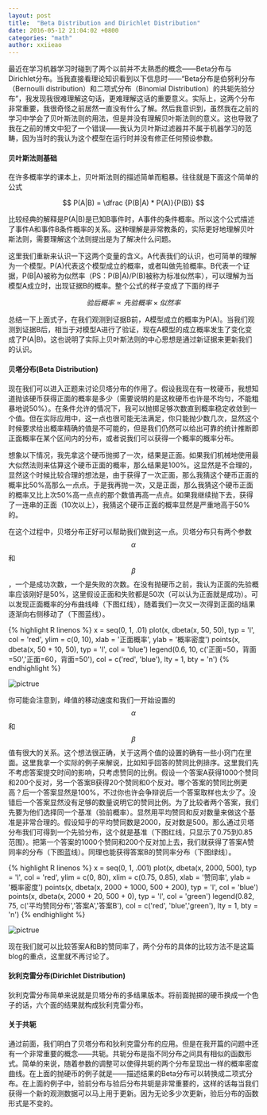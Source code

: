 ```yaml
---
layout: post
title:  "Beta Distribution and Dirichlet Distribution"
date: 2016-05-12 21:04:02 +0800
categories: "math"
author: xxiieao
---
```


最近在学习机器学习时碰到了两个以前并不太熟悉的概念——Beta分布与Dirichlet分布。当我直接看理论知识看到以下信息时——“Beta分布是伯努利分布（Bernoulli distribution）和二项式分布（Binomial Distribution）的共轭先验分布”，我发现我很难理解这句话，更难理解这话的重要意义。实际上，这两个分布非常重要，我很奇怪之前居然一直没有什么了解。然后我意识到，虽然我在之前的学习中学会了贝叶斯法则的用法，但是并没有理解贝叶斯法则的意义。这也导致了我在之前的博文中犯了一个错误——我认为贝叶斯过滤器并不属于机器学习的范畴，因为当时的我认为这个模型在运行时并没有修正任何预设参数。

#### 贝叶斯法则基础 ####

在许多概率学的课本上，贝叶斯法则的描述简单而粗暴。往往就是下面这个简单的公式

$$ P(A|B) = \dfrac {P(B|A) * P(A)}{P(B)} $$

比较经典的解释是P(A\|B)是已知B事件时，A事件的条件概率。所以这个公式描述了事件A和事件B条件概率的关系。这种理解是非常教条的，实际更好地理解贝叶斯法则，需要理解这个法则提出是为了解决什么问题。

这里我们重新来认识一下这两个变量的含义。A代表我们的认识，也可简单的理解为一个模型。P(A)代表这个模型成立的概率，或者叫做先验概率。B代表一个证据，P(B\|A)被称为似然率（PS：P(B\|A)/P(B)被称为标准似然率），可以理解为当模型A成立时，出现证据B的概率。整个公式的样子变成了下面的样子

$$ 验后概率 \propto 先验概率 × 似然率 $$

总结一下上面式子，在我们观测到证据B前，A模型成立的概率为P(A)。当我们观测到证据B后，相当于对模型A进行了验证，现在A模型的成立概率发生了变化变成了P(A\|B)。这也说明了实际上贝叶斯法则的中心思想是通过新证据来更新我们的认识。

#### 贝塔分布(Beta Distribution)

现在我们可以进入正题来讨论贝塔分布的作用了。假设我现在有一枚硬币，我想知道抛该硬币获得正面的概率是多少（需要说明的是这枚硬币也许是不均匀，不能粗暴地说50%）。在条件允许的情况下，我可以抛掷足够次数直到概率稳定收敛到一个值。但在实际应用中，这一点也很可能无法满足，你只能抛少数几次，显然这个时候要求给出概率精确的值是不可能的，但是我们仍然可以给出可靠的统计推断即正面概率在某个区间内的分布，或者说我们可以获得一个概率的概率分布。

想象以下情况，我先拿这个硬币抛掷了一次，结果是正面。如果我们机械地使用最大似然法则来估算这个硬币正面的概率，那么结果是100%。这显然是不合理的，显然这个时候比较合理的想法是，由于获得了一次正面，那么我猜这个硬币正面的概率比50%高那么一点点。于是我再抛一次，又是正面，那么我猜这个硬币正面的概率又比上次50%高一点点的那个数值再高一点点。如果我继续抛下去，获得了一连串的正面（10次以上），我猜这个硬币正面的概率显然是严重地高于50%的。

在这个过程中，贝塔分布正好可以帮助我们做到这一点。贝塔分布只有两个参数$$\alpha$$和$$\beta$$，一个是成功次数，一个是失败的次数。在没有抛硬币之前，我认为正面的先验概率应该刚好是50%，这里假设正面和失败都是50次（可以认为正面就是成功）。可以发现正面概率的分布曲线峰（下图红线），随着我们一次又一次得到正面的结果逐渐向右侧移动了（下图蓝线）。

{% highlight R linenos %}
x = seq(0, 1, .01)
plot(x, dbeta(x, 50, 50), typ = 'l', col = 'red', ylim = c(0, 10), xlab = '正面概率', ylab = '概率密度')
points(x, dbeta(x, 50 + 10, 50), typ = 'l', col = 'blue')
legend(0.6, 10, c('正面=50，背面=50','正面=60，背面=50'), col = c('red', 'blue'), lty = 1, bty = 'n')
{% endhighlight %}

![pictrue](http://ww3.sinaimg.cn/mw690/6daafd01gw1f3swwtcu2bj20dc0dc3yz.jpg)

你可能会注意到，峰值的移动速度和我们一开始设置的$$\alpha$$和$$\beta$$值有很大的关系。这个想法很正确，关于这两个值的设置的确有一些小窍门在里面。这里我拿一个实际的例子来解说，比如知乎回答的赞同比例排序。这里我们先不考虑答案提交时间的影响，只考虑赞同的比例。假设一个答案A获得1000个赞同和200个反对，另一个答案B获得20个赞同和0个反对。哪个答案的赞同比例更高？后一个答案显然是100%，不过你也许会争辩说后一个答案取样也太少了。没错后一个答案显然没有足够的数量说明它的赞同比例。为了比较者两个答案，我们先要为他们选择同一个基准（验前概率）。显然用平均赞同和反对数量来做这个基准是非常合理的。假设知乎的平均赞同数是2000，反对数是500。那么通过贝塔分布我们可得到一个先验分布，这个就是基准（下图红线，只显示了0.75到0.85范围）。把第一个答案的1000个赞同和200个反对加上去，我们就获得了答案A赞同率的分布（下图蓝线）。同理也能获得答案B的赞同率分布（下图绿线）。

{% highlight R linenos %}
x = seq(0, 1, .001)
plot(x, dbeta(x, 2000, 500), typ = 'l', col = 'red', ylim = c(0, 80), xlim = c(0.75, 0.85), xlab = '赞同率', ylab = '概率密度')
points(x, dbeta(x, 2000 + 1000, 500 + 200), typ = 'l', col = 'blue')
points(x, dbeta(x, 2000 + 20, 500 + 0), typ = 'l', col = 'green')
legend(0.82, 75, c('平均赞同分布','答案A','答案B'), col = c('red', 'blue','green'), lty = 1, bty = 'n')
{% endhighlight %}

![pictrue](http://ww4.sinaimg.cn/mw690/6daafd01gw1f3swte7cjlj20dc0dcdge.jpg)

现在我们就可以比较答案A和B的赞同率了，两个分布的具体的比较方法不是这篇blog的重点，这里就不再讨论了。

#### 狄利克雷分布(Dirichlet Distribution)

狄利克雷分布简单来说就是贝塔分布的多结果版本。将前面抛掷的硬币换成一个色子的话，六个面的结果就构成狄利克雷分布。

#### 关于共轭

通过前面，我们明白了贝塔分布和狄利克雷分布的应用。但是在我开篇的问题中还有一个非常重要的概念——共轭。共轭分布是指不同分布之间具有相似的函数形式。简单的来说，随着参数的调整可以使得共轭的两个分布呈现出一样的概率密度曲线。在上面的抛硬币的例子就是——描述结果的Beta分布可以转换成二项式分布。在上面的例子中，验前分布与验后分布共轭是非常重要的，这样的话每当我们获得一个新的观测数据可以马上用于更新。因为无论多少次更新，验后分布的函数形式是不变的。
